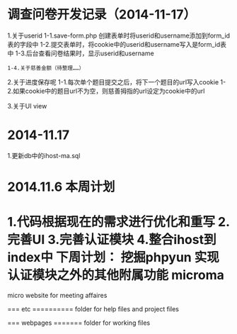 调查问卷开发记录（2014-11-17）
=======================
1.关于userid
	1-1.save-form.php  创建表单时将userid和username添加到form_id表的字段中
	1-2.提交表单时，将cookie中的userid和username写入是form_id表中
	1-3.后台查看问卷结果时，显示userid和username
	
	1-4.关于慈善金额（待整理……）

2.关于进度保存呢
	1-1.每次单个题目提交之后，将下一个题目的url写入cookie
	1-2.如果cookie中的题目url不为空，则慈善拇指的url设定为cookie中的url

3.关于UI view


2014-11.17
============
1.更新db中的ihost-ma.sql 


2014.11.6 本周计划
====================
1.代码根据现在的需求进行优化和重写
2.完善UI
3.完善认证模块
4.整合ihost到index中
下周计划：
挖掘phpyun
实现认证模块之外的其他附属功能
microma
=======

micro website for meeting affaires

=== etc ==========
folder for help files and project files

=== webpages =======
folder for working files
